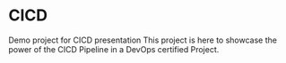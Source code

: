 # CICD
Demo project for CICD presentation
This project is here to showcase the power of the CICD  Pipeline in a DevOps certified Project.
